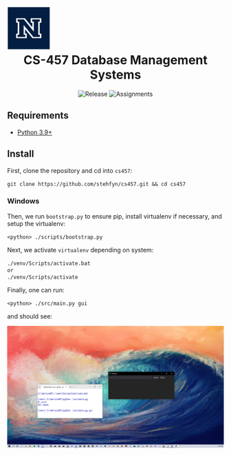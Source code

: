 <h1>
  <div style="display: inline-block">
    <span>
      <img src="resources/UniversityLogo%20RGB_block_n_blue.png?raw=true" width="100" height="100" alt="UNR">
    </span>
    <div align="center">
      <span>CS-457 Database Management Systems</span>
    </div>
  </div>
</h1>
<div align="center">
  <span>
    <img src="https://github.com/Stehfyn/cs457/actions/workflows/release.yml/badge.svg" alt="Release">
    <img src="https://github.com/Stehfyn/cs457/actions/workflows/assignments.yml/badge.svg" alt="Assignments">
  </span>
</div>

## Requirements
- [Python 3.9+](https://www.python.org/downloads/release/python-390/)

## Install

First, clone the repository and cd into `cs457`:
```
git clone https://github.com/stehfyn/cs457.git && cd cs457
```

### Windows
Then, we run `bootstrap.py` to ensure pip, install virtualenv if necessary, and setup the virtualenv:

```
<python> ./scripts/bootstrap.py
```

Next, we activate `virtualenv` depending on system:

```
./venv/Scripts/activate.bat
or
./venv/Scripts/activate
```

Finally, one can run:
```
<python> ./src/main.py gui
```
and should see:

![](common/gui.png?raw=true)
